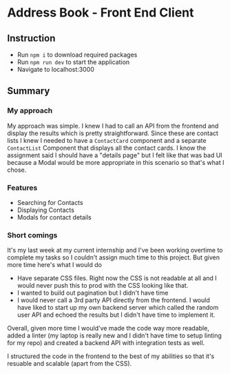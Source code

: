 # Address Book - Front End Client

## Instruction
- Run `npm i` to download required packages
- Run `npm run dev` to start the application
- Navigate to localhost:3000

## Summary

### My approach

My approach was simple. I knew I had to call an API from the frontend and display the results which is pretty straightforward. Since these are contact lists I knew I needed to have a `ContactCard` component and a separate `ContactList` Component that displays all the contact cards. I know the assignment said I should have a "details page" but I felt like that was bad UI because a Modal would be more appropriate in this scenario so that's what I chose.

### Features
- Searching for Contacts
- Displaying Contacts
- Modals for contact details

### Short comings

It's my last week at my current internship and I've been working overtime to complete my tasks so I couldn't assign much time to this project. But given more time here's what I would do
- Have separate CSS files. Right now the CSS is not readable at all and I would never push this to prod with the CSS looking like that.
- I wanted to build out pagination but I didn't have time
- I would never call a 3rd party API directly from the frontend. I would have liked to start up my own backend server which called the random user API and echoed the results but I didn't have time to implement it.

Overall, given more time I would've made the code way more readable, added a linter (my laptop is really new and I didn't have time to setup linting for my repo) and created a backend API with integration tests as well. 

I structured the code in the frontend to the best of my abilities so that it's resuable and scalable (apart from the CSS).
